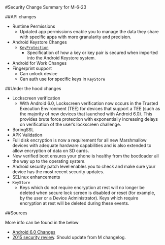 #Security Change Summary for M-6-23

##API changes

- Runtime Permissions
  - Updated app permissions enable you to manage the data they share with specific apps with more granularity and precision.
- Android Keystore Changes
  - [`KeyProtection`](http://developer.android.com/reference/android/security/keystore/KeyProtection.html)
    - Specification of how a key or key pair is secured when imported into the Android Keystore system. 
- Android for Work Changes
- Fingerprint support
  - Can unlock device
  - Can auth use for specific keys in `KeyStore`

##Under the hood changes

- Lockscreen verification
  - With Android 6.0, Lockscreen verification now occurs in the Trusted Execution Environment (TEE) for devices that support a TEE (such as the majority of new devices that launched with Android 6.0). This provides brute force protection with exponentially increasing delays on verification of the user’s lockscreen challenge.
- BoringSSL
- APK Validation
- Full disk encryption is now a requirement for all new Marshmallow devices with adequate hardware capabilities and is also extended to allow encryption of data on SD cards.
- New verified boot ensures your phone is healthy from the bootloader all the way up to the operating system.
- Android security patch level enables you to check and make sure your device has the most recent security updates.
- SELinux enhancements
- `KeyStore`
  - Keys which do not require encryption at rest will no longer be deleted when secure lock screen is disabled or reset (for example, by the user or a Device Administrator). Keys which require encryption at rest will be deleted during these events.

##Sources

More info can be found in the below

- [Android 6.0 Changes](http://developer.android.com/about/versions/marshmallow/android-6.0-changes.html#behavior-keystore)
- [2015 security review](https://security.googleblog.com/2016/04/android-security-2015-annual-report.html). Should update from M changelog.


